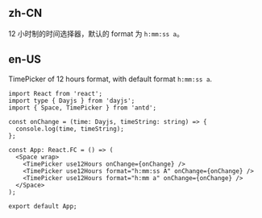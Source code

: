 ## zh-CN

12 小时制的时间选择器，默认的 format 为 `h:mm:ss a`。

## en-US

TimePicker of 12 hours format, with default format `h:mm:ss a`.
```tsx
import React from 'react';
import type { Dayjs } from 'dayjs';
import { Space, TimePicker } from 'antd';

const onChange = (time: Dayjs, timeString: string) => {
  console.log(time, timeString);
};

const App: React.FC = () => (
  <Space wrap>
    <TimePicker use12Hours onChange={onChange} />
    <TimePicker use12Hours format="h:mm:ss A" onChange={onChange} />
    <TimePicker use12Hours format="h:mm a" onChange={onChange} />
  </Space>
);

export default App;
```
